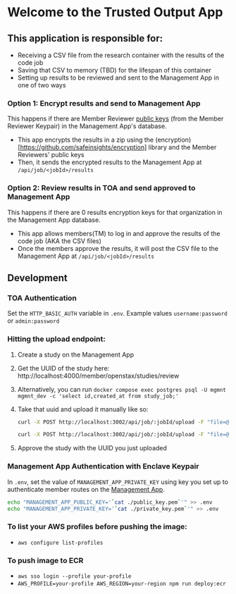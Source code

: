 # Welcome to the Trusted Output App

## This application is responsible for:

- Receiving a CSV file from the research container with the results of the code job
- Saving that CSV to memory (TBD) for the lifespan of this container
- Setting up results to be reviewed and sent to the Management App in one of two ways

### Option 1: Encrypt results and send to Management App

This happens if there are Member Reviewer [public keys](https://github.com/safeinsights/knowledge-base/blob/main/SafeInsights-Inter%E2%80%90App-Communication-API.md#get-apijobjobidkeys) (from the Member Reviewer Keypair) in the Management App's database.

- This app encrypts the results in a zip using the (encryption)[https://github.com/safeinsights/encryption] library and the Member Reviewers' public keys
- Then, it sends the encrypted results to the Management App at `/api/job/<jobId>/results`

### Option 2: Review results in TOA and send approved to Management App

This happens if there are 0 results encryption keys for that organization in the Management App database.

- This app allows members(TM) to log in and approve the results of the code job (AKA the CSV files)
- Once the members approve the results, it will post the CSV file to the Management App at `/api/job/<jobId>/results`

## Development

### TOA Authentication

Set the `HTTP_BASIC_AUTH` variable in `.env`. Example values `username:password` or `admin:password`

### Hitting the upload endpoint:

1. Create a study on the Management App
1. Get the UUID of the study here: http://localhost:4000/member/openstax/studies/review
1. Alternatively, you can run `docker compose exec postgres psql -U mgmnt mgmnt_dev -c 'select id,created_at from study_job;'`
1. Take that uuid and upload it manually like so:

    ```bash
    curl -X POST http://localhost:3002/api/job/:jobId/upload -F "file=@test-data/industry.csv" -u <HTTP_BASIC_AUTH>

    curl -X POST http://localhost:3002/api/job/:jobId/upload -F "file=@test-data/currency.csv" -u <HTTP_BASIC_AUTH>
    ```

1. Approve the study with the UUID you just uploaded

### Management App Authentication with Enclave Keypair

In `.env`, set the value of `MANAGEMENT_APP_PRIVATE_KEY` using key you set up to authenticate member routes on the [Management App](https://github.com/safeinsights/management-app?tab=readme-ov-file#enclave-api-routes).

```bash
echo "MANAGEMENT_APP_PUBLIC_KEY='`cat ./public_key.pem`'" >> .env
echo "MANAGEMENT_APP_PRIVATE_KEY='`cat ./private_key.pem`'" >> .env
```

### To list your AWS profiles before pushing the image:

- `aws configure list-profiles`

### To push image to ECR

- `aws sso login --profile your-profile`
- `AWS_PROFILE=your-profile AWS_REGION=your-region npm run deploy:ecr`

